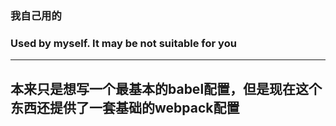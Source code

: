 ### 我自己用的
### Used by myself. It may be not suitable for you
-------------------
## 本来只是想写一个最基本的babel配置，但是现在这个东西还提供了一套基础的webpack配置